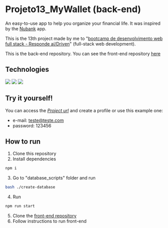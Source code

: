 # Projeto13_MyWallet (back-end)
An easy-to-use app to help you organize your financial life. It was inspired by the [Nubank](https://nubank.com.br/) app.

This is the 13th project made by me to 
"[bootcamp de desenvolvimento web full stack - Responde aí/Driven](https://driven.com.br/)" 
(full-stack web development).

This is the back-end repository. You can see the front-end repository [here](https://github.com/Nello-Moreira/Projeto13_MyWallet_front-end)

## Technologies

<img src="https://img.shields.io/badge/Node.js-339933?style=for-the-badge&logo=nodedotjs&logoColor=white"/> <img src="https://img.shields.io/badge/Express.js-000000?style=for-the-badge&logo=express&logoColor=white"/> <img src="https://img.shields.io/badge/PostgreSQL-316192?style=for-the-badge&logo=postgresql&logoColor=white"/>

## Try it yourself!
You can access the [*Project url*](https://my-wallet-ten.vercel.app/) and create a profile or use this example one:
* e-mail: teste@teste.com
* password: 123456

## How to run
1. Clone this repository
2. Install dependencies
```bash
npm i
```
3. Go to "database_scripts" folder and run
```bash
bash ./create-database
```
4. Run
```bash
npm run start
```
5. Clone the [front-end repository](https://github.com/Nello-Moreira/Projeto13_MyWallet_front-end)
6. Follow instructions to run front-end
